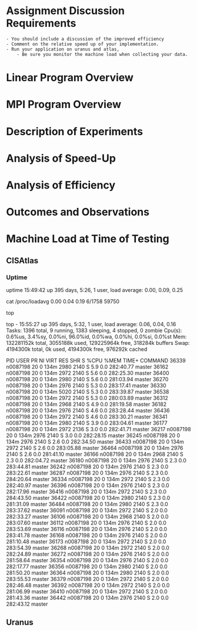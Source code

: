 
# Assignment Discussion Requirements
	- You should include a discussion of the improved efficiency
	- Comment on the relative speed up of your implementation. 
	- Run your application on uranus and atlas, 
		- Be sure you monitor the machine load when collecting your data. 

# Linear Program Overview

# MPI Program Overview

# Description of Experiments

# Analysis of Speed-Up

# Analysis of Efficiency

# Outcomes and Observations

# Machine Load at Time of Testing

## CISAtlas

### Uptime

uptime
 15:49:42 up 395 days,  5:26,  1 user,  load average: 0.00, 0.09, 0.25

cat /proc/loadavg
0.00 0.04 0.19 6/1758 59750

top

top - 15:55:27 up 395 days,  5:32,  1 user,  load average: 0.06, 0.04, 0.16
Tasks: 1396 total,   9 running, 1383 sleeping,   4 stopped,   0 zombie
Cpu(s):  0.6%us,  3.4%sy,  0.0%ni, 96.0%id,  0.0%wa,  0.0%hi,  0.0%si,  0.0%st
Mem:  132281152k total,  3055188k used, 129225964k free,   318284k buffers
Swap:  4194300k total,        0k used,  4194300k free,   976292k cached

  PID USER      PR  NI  VIRT  RES  SHR S %CPU %MEM    TIME+  COMMAND
36339 n0087198  20   0  134m 2980 2140 S  5.9  0.0 282:40.77 master
36162 n0087198  20   0  134m 2972 2140 S  5.6  0.0 282:25.30 master
36400 n0087198  20   0  134m 2980 2140 S  5.6  0.0 281:03.94 master
36270 n0087198  20   0  134m 2976 2140 S  5.3  0.0 283:17.41 master
36330 n0087198  20   0  134m 5020 2140 S  5.3  0.0 283:39.87 master
36538 n0087198  20   0  134m 2972 2140 S  5.3  0.0 280:03.89 master
36312 n0087198  20   0  134m 2968 2140 S  4.9  0.0 281:19.58 master
36182 n0087198  20   0  134m 2976 2140 S  4.6  0.0 283:28.44 master
36436 n0087198  20   0  134m 2972 2140 S  4.6  0.0 283:30.21 master
36341 n0087198  20   0  134m 2980 2140 S  3.9  0.0 283:04.61 master
36177 n0087198  20   0  134m 2972 2136 S  3.0  0.0 282:41.71 master
36217 n0087198  20   0  134m 2976 2140 S  3.0  0.0 282:28.15 master
36245 n0087198  20   0  134m 2976 2140 S  2.6  0.0 282:34.50 master
36433 n0087198  20   0  134m 2972 2140 S  2.6  0.0 283:05.88 master
36464 n0087198  20   0  134m 2976 2140 S  2.6  0.0 281:41.10 master
36166 n0087198  20   0  134m 2968 2140 S  2.3  0.0 282:04.72 master
36180 n0087198  20   0  134m 2976 2140 S  2.3  0.0 283:44.81 master
36242 n0087198  20   0  134m 2976 2140 S  2.3  0.0 283:22.61 master
36287 n0087198  20   0  134m 2976 2140 S  2.3  0.0 284:20.64 master
36334 n0087198  20   0  134m 2972 2140 S  2.3  0.0 282:40.97 master
36396 n0087198  20   0  134m 2976 2140 S  2.3  0.0 282:17.96 master
36416 n0087198  20   0  134m 2972 2140 S  2.3  0.0 284:43.50 master
36422 n0087198  20   0  134m 2980 2140 S  2.3  0.0 281:31.09 master
36484 n0087198  20   0  134m 2980 2140 S  2.3  0.0 283:37.62 master
36091 n0087198  20   0  134m 2972 2140 S  2.0  0.0 282:33.27 master
36106 n0087198  20   0  134m 2968 2140 S  2.0  0.0 283:07.60 master
36112 n0087198  20   0  134m 2976 2140 S  2.0  0.0 283:53.69 master
36116 n0087198  20   0  134m 2976 2140 S  2.0  0.0 283:41.78 master
36168 n0087198  20   0  134m 2976 2140 S  2.0  0.0 281:10.48 master
36173 n0087198  20   0  134m 2972 2140 S  2.0  0.0 283:54.39 master
36268 n0087198  20   0  134m 2972 2140 S  2.0  0.0 282:24.89 master
36272 n0087198  20   0  134m 2976 2140 S  2.0  0.0 281:58.64 master
36354 n0087198  20   0  134m 2976 2140 S  2.0  0.0 282:17.77 master
36356 n0087198  20   0  134m 2980 2140 S  2.0  0.0 281:50.20 master
36364 n0087198  20   0  134m 2980 2140 S  2.0  0.0 283:55.53 master
36379 n0087198  20   0  134m 2972 2140 S  2.0  0.0 282:46.48 master
36392 n0087198  20   0  134m 2972 2140 S  2.0  0.0 281:06.99 master
36410 n0087198  20   0  134m 2972 2140 S  2.0  0.0 281:43.36 master
36442 n0087198  20   0  134m 2976 2140 S  2.0  0.0 282:43.12 master            

## Uranus

